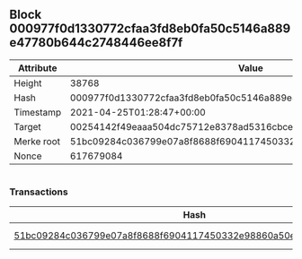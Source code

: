 ## Block 000977f0d1330772cfaa3fd8eb0fa50c5146a889e47780b644c2748446ee8f7f

Attribute | Value
--- | ---
Height | 38768
Hash | 000977f0d1330772cfaa3fd8eb0fa50c5146a889e47780b644c2748446ee8f7f
Timestamp | 2021-04-25T01:28:47+00:00
Target | 00254142f49eaaa504dc75712e8378ad5316cbcead634704b3734b6271167cc4
Merke root | 51bc09284c036799e07a8f8688f6904117450332e98860a50e8d117641ad029e
Nonce | 617679084

```

```

### Transactions

Hash | Amount
--- | ---
[51bc09284c036799e07a8f8688f6904117450332e98860a50e8d117641ad029e](51bc09284c036799e07a8f8688f6904117450332e98860a50e8d117641ad029e.md) | 10.00000000 SKEPTI 

